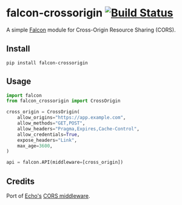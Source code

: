 # falcon-crossorigin [![Build Status](https://travis-ci.org/admiralobvious/falcon-crossorigin.svg?branch=master)](https://travis-ci.org/admiralobvious/falcon-crossorigin)

A simple [Falcon](https://github.com/falconry/falcon) module for Cross-Origin Resource Sharing (CORS).


## Install
```shell script
pip install falcon-crossorigin
```

## Usage
```python
import falcon
from falcon_crossorigin import CrossOrigin

cross_origin = CrossOrigin(
    allow_origins="https://app.example.com",
    allow_methods="GET,POST",
    allow_headers="Pragma,Expires,Cache-Control",
    allow_credentials=True,
    expose_headers="Link",
    max_age=3600,
)

api = falcon.API(middleware=[cross_origin])
```

## Credits
Port of [Echo's](https://github.com/labstack/echo) [CORS middleware](https://github.com/labstack/echo/blob/1f6cc362cc91b22e5889b2674e45cf3545d6ee21/middleware/cors.go).
